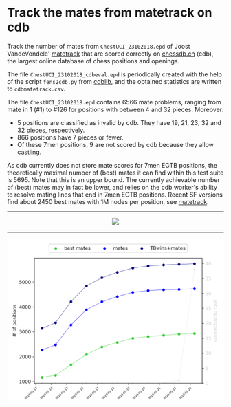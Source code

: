 #  Track the mates from matetrack on cdb

Track the number of mates from `ChestUCI_23102018.epd` of Joost VandeVondele' [matetrack](https://github.com/vondele/matetrack)
that are scored correctly on [chessdb.cn](https://chessdb.cn/queryc_en/) (cdb), the largest online database of chess positions and openings.

The file `ChestUCI_23102018_cdbeval.epd` is periodically created with the help of the script `fens2cdb.py` from [cdblib](https://github.com/robertnurnberg/cdblib), and the obtained statistics are written to `cdbmatetrack.csv`.

The file `ChestUCI_23102018.epd` contains 6566 mate problems, ranging from mate in 1 (#1) to #126 for positions with between 4 and 32 pieces. Moreover:
* 5 positions are classified as invalid by cdb. They have 19, 21, 23, 32 and 32 pieces, respectively.
* 866 positions have 7 pieces or fewer.
* Of these 7men positions, 9 are not scored by cdb because they allow castling.

As cdb currently does not store mate scores for 7men EGTB positions, the theoretically maximal number of (best) mates it can find within this test suite is 5695. Note that this is an upper bound. The currently achievable number of (best) mates may in fact be lower, and relies on the cdb worker's ability to resolve mating lines that end in 7men EGTB positions. 
Recent SF versions find about 2450 best mates with 1M nodes per position, see [matetrack](https://github.com/vondele/matetrack).

---

<p align="center"> <img src="cdbmatetrack.png?raw=true"> </p>

---

<p align="center"> <img src="cdbmatetrackall.png?raw=true"> </p>
